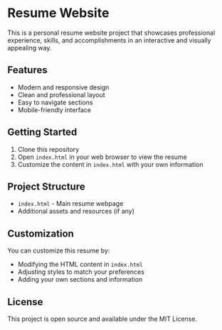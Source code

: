# Resume Website

This is a personal resume website project that showcases professional experience, skills, and accomplishments in an interactive and visually appealing way.

## Features

- Modern and responsive design
- Clean and professional layout
- Easy to navigate sections
- Mobile-friendly interface

## Getting Started

1. Clone this repository
2. Open `index.html` in your web browser to view the resume
3. Customize the content in `index.html` with your own information

## Project Structure

- `index.html` - Main resume webpage
- Additional assets and resources (if any)

## Customization

You can customize this resume by:
- Modifying the HTML content in `index.html`
- Adjusting styles to match your preferences
- Adding your own sections and information

## License

This project is open source and available under the MIT License. 